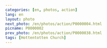 ```yaml
---
categories: [en, photos, action]
lang: en
layout: photo
next_photo: /en/photos/action/P0000004.html
picname: P0000002
prev_photo: /en/photos/action/P0000038.html
tags: [Hottentotten Church]
---
```

